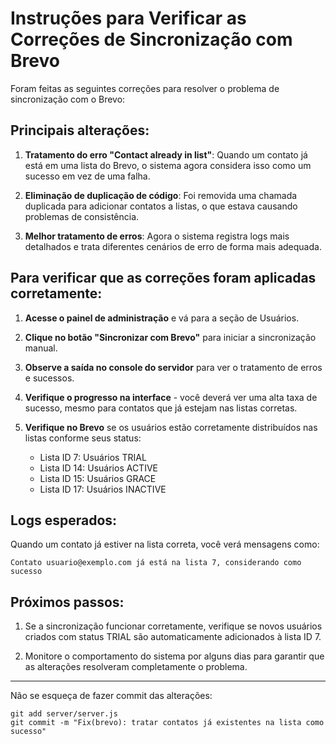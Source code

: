 # Instruções para Verificar as Correções de Sincronização com Brevo

Foram feitas as seguintes correções para resolver o problema de sincronização com o Brevo:

## Principais alterações:

1. **Tratamento do erro "Contact already in list"**: Quando um contato já está em uma lista do Brevo, o sistema agora considera isso como um sucesso em vez de uma falha.

2. **Eliminação de duplicação de código**: Foi removida uma chamada duplicada para adicionar contatos a listas, o que estava causando problemas de consistência.

3. **Melhor tratamento de erros**: Agora o sistema registra logs mais detalhados e trata diferentes cenários de erro de forma mais adequada.

## Para verificar que as correções foram aplicadas corretamente:

1. **Acesse o painel de administração** e vá para a seção de Usuários.

2. **Clique no botão "Sincronizar com Brevo"** para iniciar a sincronização manual.

3. **Observe a saída no console do servidor** para ver o tratamento de erros e sucessos.

4. **Verifique o progresso na interface** - você deverá ver uma alta taxa de sucesso, mesmo para contatos que já estejam nas listas corretas.

5. **Verifique no Brevo** se os usuários estão corretamente distribuídos nas listas conforme seus status:
   - Lista ID 7: Usuários TRIAL
   - Lista ID 14: Usuários ACTIVE
   - Lista ID 15: Usuários GRACE
   - Lista ID 17: Usuários INACTIVE

## Logs esperados:

Quando um contato já estiver na lista correta, você verá mensagens como:
```
Contato usuario@exemplo.com já está na lista 7, considerando como sucesso
```

## Próximos passos:

1. Se a sincronização funcionar corretamente, verifique se novos usuários criados com status TRIAL são automaticamente adicionados à lista ID 7.

2. Monitore o comportamento do sistema por alguns dias para garantir que as alterações resolveram completamente o problema.

---

Não se esqueça de fazer commit das alterações:
```
git add server/server.js
git commit -m "Fix(brevo): tratar contatos já existentes na lista como sucesso"
``` 
